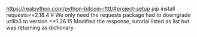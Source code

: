 https://realpython.com/python-bitcoin-ifttt/#project-setup
 pip install requests==2.18.4  # We only need the requests package
 had to downgrade urllib3 to version ==1.26.15
 Modified the response, tutorial listed as list but was returning as dictionary

